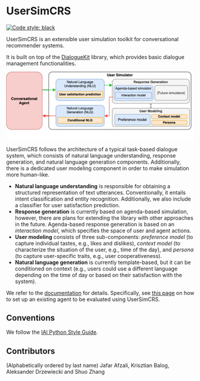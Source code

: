 # UserSimCRS

[![Code style: black](https://img.shields.io/badge/code%20style-black-000000.svg)](https://github.com/psf/black) 


UserSimCRS is an extensible user simulation toolkit for conversational recommender systems.  

It is built on top of the [DialogueKit](https://github.com/iai-group/dialoguekit) library, which provides basic dialogue management functionalities.

<img src="docs/source/_static/UserSimCRS-Overview.png" width="600px" alt="UserSimCRS architecture" />

UserSimCRS follows the architecture of a typical task-based dialogue system, which consists of natural language understanding, response generation, and natural language generation components. Additionally, there is a dedicated user modeling component in order to make simulation more human-like.

  * **Natural language understanding** is responsible for obtaining a structured representation of text utterances.  Conventionally, it entails intent classification and entity recognition.  Additionally, we also include a classifier for user satisfaction prediction.
  * **Response generation** is currently based on agenda-based simulation, however, there are plans for extending the library with other approaches in the future.  Agenda-based response generation is based on an *interaction model*, which specifies the space of user and agent actions.
  * **User modeling** consists of three sub-components: *preference model* (to capture individual tastes, e.g., likes and dislikes), *context model* (to characterize the situation of the user, e.g., time of the day), and *persona* (to capture user-specific traits, e.g., user cooperativeness).  
  * **Natural language generation** is currently template-based, but it can be conditioned on context (e.g., users could use a different language depending on the time of day or based on their satisfaction with the system).

We refer to the [documentation](https://iai-group.github.io/UserSimCRS/) for details. Specifically, see [this page](https://iai-group.github.io/UserSimCRS/setup_agent.html) on how to set up an existing agent to be evaluated using UserSimCRS.

## Conventions

We follow the [IAI Python Style Guide](https://github.com/iai-group/styleguide/tree/main/python).

## Contributors

(Alphabetically ordered by last name) Jafar Afzali, Krisztian Balog, Aleksander Drzewiecki and Shuo Zhang
